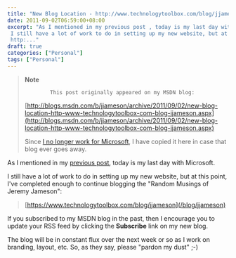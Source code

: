 ```yaml
---
title: "New Blog Location - http://www.technologytoolbox.com/blog/jjameson"
date: 2011-09-02T06:59:00+08:00
excerpt: "As I mentioned in my previous post , today is my last day with Microsoft. 
 I still have a lot of work to do in setting up my new website, but at this point, I've completed enough to continue blogging the \"Random Musings of Jeremy Jameson\": 
 http:..."
draft: true
categories: ["Personal"]
tags: ["Personal"]
---
```


> **Note**
> 
>             This post originally appeared on my MSDN blog:  
>   
> 
> 
> [http://blogs.msdn.com/b/jjameson/archive/2011/09/02/new-blog-location-http-www-technologytoolbox-com-blog-jjameson.aspx](http://blogs.msdn.com/b/jjameson/archive/2011/09/02/new-blog-location-http-www-technologytoolbox-com-blog-jjameson.aspx)
> 
> 
> Since [I no longer work for Microsoft](/blog/jjameson/2011/09/02/last-day-with-microsoft), I have copied it here in case that blog                 ever goes away.


As I mentioned in my [previous post](/blog/jjameson/2011/08/22/leaving-microsoft), today is my last day with Microsoft.

I still have a lot of work to do in setting up my new website, but at this point,         I've completed enough to continue blogging the "Random Musings of Jeremy Jameson":


> [https://www.technologytoolbox.com/blog/jjameson](/blog/jjameson)


If you subscribed to my MSDN blog in the past, then I encourage you to update your         RSS feed by clicking the **Subscribe** link on my new blog.

The blog will be in constant flux over the next week or so as I work on branding,         layout, etc. So, as they say, please "pardon my dust" ;-)

